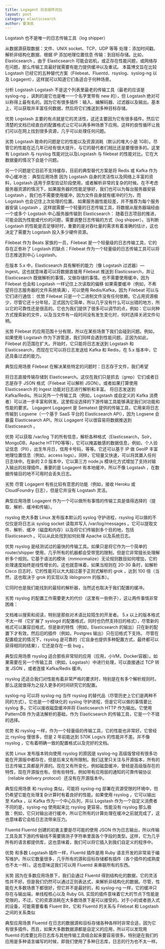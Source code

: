 ```yaml
---
title: Logagent 日志组件对比
layout: post
category: elasticsearch
author: 夏泽民
---
```

Logstash 也不是唯一的日志传输工具（log shipper）

从数据源获取数据：文件、UNIX socket、TCP、UDP 等等
处理：添加时间戳、解析非结构化数据、根据 IP 添加地理位置信息
传输：到目标存储。比如，Elasticsearch 。由于 Elasticsearch 可能会宕机，或正存在性能问题，或网络存在问题，那么传输工具最好就需要有能力提供缓冲以及重试。
本篇博文旨在比较 Logstash 已经它的五种替代方案（Filebeat、Fluentd、rsyslog、syslog-ng 以及 Logagent），这样就可以知道它们各适合于何种场景。

分析
Logstash
Logstash 不是这个列表里最老的传输工具（最老的应该是 syslog-ng ，讽刺的是它也是唯一一个名字里带有 new 的），但 Logstash 绝对可以称得上最有名的。因为它有很多插件：输入、编解码器、过滤器以及输出。基本上，可以获取并丰富任何数据，然后将它们推送到多种目标存储。

优势
Logstash 主要的有点就是它的灵活性，这还主要因为它有很多插件。然后它清楚的文档已经直白的配置格式让它可以再多种场景下应用。这样的良性循环让我们可以在网上找到很多资源，几乎可以处理任何问题。
<!-- more -->
劣势
Logstash 致命的问题是它的性能以及资源消耗（默认的堆大小是 1GB）。尽管它的性能在近几年已经有很大提升，与它的替代者们相比还是要慢很多的。这里有 Logstash 与 rsyslog 性能对比以及Logstash 与 filebeat 的性能对比。它在大数据量的情况下会是个问题。

另一个问题是它目前不支持缓存，目前的典型替代方案是将 Redis 或 Kafka 作为中心缓冲池：
典型应用场景
因为 Logstash 自身的灵活性以及网络上丰富的资料，Logstash 适用于原型验证阶段使用，或者解析非常的复杂的时候。在不考虑服务器资源的情况下，如果服务器的性能足够好，我们也可以为每台服务器安装 Logstash 。我们也不需要使用缓冲，因为文件自身就有缓冲的行为，而 Logstash 也会记住上次处理的位置。
如果服务器性能较差，并不推荐为每个服务器安装 Logstash ，这样就需要一个轻量的日志传输工具，将数据从服务器端经由一个或多个 Logstash 中心服务器传输到 Elasticsearch：
随着日志项目的推进，可能会因为性能或代价的问题，需要调整日志传输的方式（log shipper）。当判断 Logstash 的性能是否足够好时，重要的是对吞吐量的需求有着准确的估计，这也决定了需要为 Logstash 投入多少硬件资源。

Filebeat
作为 Beats 家族的一员，Filebeat 是一个轻量级的日志传输工具，它的存在正弥补了 Logstash 的缺点：Filebeat 作为一个轻量级的日志传输工具可以将日志推送到中心 Logstash。

在版本 5.x 中，Elasticsearch 具有解析的能力（像 Logstash 过滤器）— Ingest。这也就意味着可以将数据直接用 Filebeat 推送到 Elasticsearch，并让 Elasticsearch 既做解析的事情，又做存储的事情。也不需要使用缓冲，因为 Filebeat 也会和 Logstash 一样记住上次读取的偏移
如果需要缓冲（例如，不希望将日志服务器的文件系统填满），可以使用 Redis/Kafka，因为 Filebeat 可以与它们进行通信：
优势
Filebeat 只是一个二进制文件没有任何依赖。它占用资源极少，尽管它还十分年轻，正式因为它简单，所以几乎没有什么可以出错的地方，所以它的可靠性还是很高的。它也为我们提供了很多可以调节的点，例如：它以何种方式搜索新的文件，以及当文件有一段时间没有发生变化时，何时选择关闭文件句柄。

劣势
Filebeat 的应用范围十分有限，所以在某些场景下我们会碰到问题。例如，如果使用 Logstash 作为下游管道，我们同样会遇到性能问题。正因为如此，Filebeat 的范围在扩大。开始时，它只能将日志发送到 Logstash 和 Elasticsearch，而现在它可以将日志发送给 Kafka 和 Redis，在 5.x 版本中，它还具备过滤的能力。

典型应用场景
Filebeat 在解决某些特定的问题时：日志存于文件，我们希望

将日志直接传输存储到 Elasticsearch。这仅在我们只是抓去（grep）它们或者日志是存于 JSON 格式（Filebeat 可以解析 JSON）。或者如果打算使用 Elasticsearch 的 Ingest 功能对日志进行解析和丰富。
将日志发送到 Kafka/Redis。所以另外一个传输工具（例如，Logstash 或自定义的 Kafka 消费者）可以进一步丰富和转发。这里假设选择的下游传输工具能够满足我们对功能和性能的要求。
Logagent
Logagent 是 Sematext 提供的传输工具，它用来将日志传输到 Logsene（一个基于 SaaS 平台的 Elasticsearch API），因为 Logsene 会暴露 Elasticsearch API，所以 Logagent 可以很容易将数据推送到 Elasticsearch 。

优势
可以获取 /var/log 下的所有信息，解析各种格式（Elasticsearch，Solr，MongoDB，Apache HTTPD等等），它可以掩盖敏感的数据信息，例如，个人验证信息（PII），出生年月日，信用卡号码，等等。它还可以基于 IP 做 GeoIP 丰富地理位置信息（例如，access logs）。同样，它轻量又快速，可以将其置入任何日志块中。在新的 2.0 版本中，它以第三方 node.js 模块化方式增加了支持对输入输出的处理插件。重要的是 Logagent 有本地缓冲，所以不像 Logstash ，在数据传输目的地不可用时会丢失日志。

劣势
尽管 Logagent 有些比较有意思的功能（例如，接收 Heroku 或 CloudFoundry 日志），但是它并没有 Logstash 灵活。

典型应用场景
Logagent 作为一个可以做所有事情的传输工具是值得选择的（提取、解析、缓冲和传输）。

rsyslog
绝大多数 Linux 发布版本默认的 syslog 守护进程，rsyslog 可以做的不仅仅是将日志从 syslog socket 读取并写入 /var/log/messages 。它可以提取文件、解析、缓冲（磁盘和内存）以及将它们传输到多个目的地，包括 Elasticsearch 。可以从此处找到如何处理 Apache 以及系统日志。

优势
rsyslog 是经测试过的最快的传输工具。如果只是将它作为一个简单的 router/shipper 使用，几乎所有的机器都会受带宽的限制，但是它非常擅长处理解析多个规则。它基于语法的模块（mmnormalize）无论规则数目如何增加，它的处理速度始终是线性增长的。这也就意味着，如果当规则在 20-30 条时，如解析 Cisco 日志时，它的性能可以大大超过基于正则式解析的 grok ，达到 100 倍（当然，这也取决于 grok 的实现以及 liblognorm 的版本）。

它同时也是我们能找到的最轻的解析器，当然这也取决于我们配置的缓冲。

劣势
rsyslog 的配置工作需要更大的代价（这里有一些例子），这让两件事情非常困难：

文档难以搜索和阅读，特别是那些对术语比较陌生的开发者。
5.x 以上的版本格式不太一样（它扩展了 syslogd 的配置格式，同时也仍然支持旧的格式），尽管新的格式可以兼容旧格式，但是新的特性（例如，Elasticsearch 的输出）只在新的配置下才有效，然后旧的插件（例如，Postgres 输出）只在旧格式下支持。
尽管在配置稳定的情况下，rsyslog 是可靠的（它自身也提供多种配置方式，最终都可以获得相同的结果），它还是存在一些 bug 。

典型应用场景
rsyslog 适合那些非常轻的应用（应用，小VM，Docker容器）。如果需要在另一个传输工具（例如，Logstash）中进行处理，可以直接通过 TCP 转发 JSON ，或者连接 Kafka/Redis 缓冲。

rsyslog 还适合我们对性能有着非常严格的要求时，特别是在有多个解析规则时。那么这就值得为之投入更多的时间研究它的配置。

syslog-ng
可以将 syslog-ng 当作 rsyslog 的替代品（尽管历史上它们是两种不同的方式）。它也是一个模块化的 syslog 守护进程，但是它可以做的事情要比 syslog 多。它可以接收磁盘缓冲并将 Elasticsearch HTTP 作为输出。它使用 PatternDB 作为语法解析的基础，作为 Elasticsearch 的传输工具，它是一个不错的选择。

优势
和 rsyslog 一样，作为一个轻量级的传输工具，它的性能也非常好。它曾经比 rsyslog 慢很多，但是 2 年前能达到 570K Logs/s 的性能并不差。并不像 rsyslog ，它有着明确一致的配置格式以及完好的文档。

劣势
Linux 发布版本转向使用 rsyslog 的原因是 syslog-ng 高级版曾经有很多功能在开源版中都存在，但是后来又有所限制。我们这里只关注与开源版本，所有的日志传输工具都是开源的。现在又有所变化，例如磁盘缓冲，曾经是高级版存在的特性，现在开源版也有。但有些特性，例如带有应用层的通知的可靠传输协议（reliable delivery protocol）还没有在开源版本中。

典型应用场景
和 rsyslog 类似，可能将 syslog-ng 部署在资源受限的环境中，但仍希望它能在处理复杂计算时有着良好的性能。如果使用 rsyslog ，它可以输出至 Kafka ，以 Kafka 作为一个中心队列，并以 Logstash 作为一个自定义消费者
不同的是，syslog-ng 使用起来比 rsyslog 更容易，性能没有 rsyslog 那么极致：例如，它只对输出进行缓冲，所以它所有的计算处理在缓冲之前就完成了，这也意味着它会给日志流带来压力。

Fluentd
Fluentd 创建的初衷主要是尽可能的使用 JSON 作为日志输出，所以传输工具及其下游的传输线不需要猜测子字符串里面各个字段的类型。这样，它为几乎所有的语言都提供库，这也意味着，我们可以将它插入到我们自定义的程序中。

优势
和多数 Logstash 插件一样，Fluentd 插件是用 Ruby 语言开发的非常易于编写维护。所以它数量很多，几乎所有的源和目标存储都有插件（各个插件的成熟度也不太一样）。这也意味这我们可以用 Fluentd 来串联所有的东西。

劣势
因为在多数应用场景下，我们会通过 Fluentd 得到结构化的数据，它的灵活性并不好。但是我们仍然可以通过正则表达式，来解析非结构化的数据。尽管，性能在大多数场景下都很好，但它并不是最好的，和 syslog-ng 一样，它的缓冲只存在与输出端，单线程核心以及 Ruby GIL 实现的插件意味着它大的节点下性能是受限的，不过，它的资源消耗在大多数场景下是可以接受的。对于小的或者嵌入式的设备，可能需要看看 Fluent Bit，它和 Fluentd 的关系与 Filebeat 和 Logstash 之间的关系类似

典型应用场景
Fluentd 在日志的数据源和目标存储各种各样时非常合适，因为它有很多插件。而且，如果大多数数据源都是自定义的应用，所以可以发现用 fluentd 的库要比将日志库与其他传输工具结合起来要容易很多。特别是在我们的应用是多种语言编写的时候，即我们使用了多种日志库，日志的行为也不太一样。

